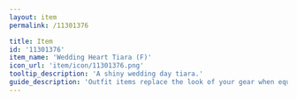 ```yaml
---
layout: item
permalink: /11301376

title: Item
id: '11301376'
item_name: 'Wedding Heart Tiara (F)'
icon_url: 'item/icon/11301376.png'
tooltip_description: 'A shiny wedding day tiara.'
guide_description: 'Outfit items replace the look of your gear when equipped.'
---
```

